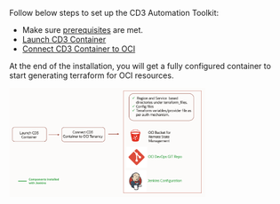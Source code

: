 Follow below steps to set up the CD3 Automation Toolkit:

- Make sure [prerequisites](prerequisites.md) are met.
- [Launch CD3 Container](launch-container.md)
- [Connect CD3 Container to OCI](connect-container-to-oci-tenancy.md)

At the end of the installation, you will get a fully configured container to start generating terraform for OCI resources.

<img width="70%" height="80%"  alt="CD3 Container" src= "../images/install-cd3.png"> 
